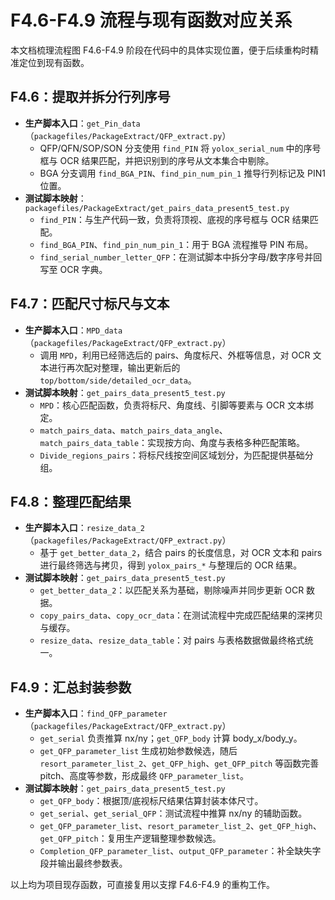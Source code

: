 # F4.6-F4.9 流程与现有函数对应关系

本文档梳理流程图 F4.6-F4.9 阶段在代码中的具体实现位置，便于后续重构时精准定位到现有函数。

## F4.6：提取并拆分行列序号
- **生产脚本入口**：`get_Pin_data`（`packagefiles/PackageExtract/QFP_extract.py`）
  - QFP/QFN/SOP/SON 分支使用 `find_PIN` 将 `yolox_serial_num` 中的序号框与 OCR 结果匹配，并把识别到的序号从文本集合中剔除。
  - BGA 分支调用 `find_BGA_PIN`、`find_pin_num_pin_1` 推导行列标记及 PIN1 位置。
- **测试脚本映射**：`packagefiles/PackageExtract/get_pairs_data_present5_test.py`
  - `find_PIN`：与生产代码一致，负责将顶视、底视的序号框与 OCR 结果匹配。
  - `find_BGA_PIN`、`find_pin_num_pin_1`：用于 BGA 流程推导 PIN 布局。
  - `find_serial_number_letter_QFP`：在测试脚本中拆分字母/数字序号并回写至 OCR 字典。

## F4.7：匹配尺寸标尺与文本
- **生产脚本入口**：`MPD_data`（`packagefiles/PackageExtract/QFP_extract.py`）
  - 调用 `MPD`，利用已经筛选后的 pairs、角度标尺、外框等信息，对 OCR 文本进行再次配对整理，输出更新后的 `top/bottom/side/detailed_ocr_data`。
- **测试脚本映射**：`get_pairs_data_present5_test.py`
  - `MPD`：核心匹配函数，负责将标尺、角度线、引脚等要素与 OCR 文本绑定。
  - `match_pairs_data`、`match_pairs_data_angle`、`match_pairs_data_table`：实现按方向、角度与表格多种匹配策略。
  - `Divide_regions_pairs`：将标尺线按空间区域划分，为匹配提供基础分组。

## F4.8：整理匹配结果
- **生产脚本入口**：`resize_data_2`（`packagefiles/PackageExtract/QFP_extract.py`）
  - 基于 `get_better_data_2`，结合 pairs 的长度信息，对 OCR 文本和 pairs 进行最终筛选与拷贝，得到 `yolox_pairs_*` 与整理后的 OCR 结果。
- **测试脚本映射**：`get_pairs_data_present5_test.py`
  - `get_better_data_2`：以匹配关系为基础，剔除噪声并同步更新 OCR 数据。
  - `copy_pairs_data`、`copy_ocr_data`：在测试流程中完成匹配结果的深拷贝与缓存。
  - `resize_data`、`resize_data_table`：对 pairs 与表格数据做最终格式统一。

## F4.9：汇总封装参数
- **生产脚本入口**：`find_QFP_parameter`（`packagefiles/PackageExtract/QFP_extract.py`）
  - `get_serial` 负责推算 nx/ny；`get_QFP_body` 计算 body_x/body_y。
  - `get_QFP_parameter_list` 生成初始参数候选，随后 `resort_parameter_list_2`、`get_QFP_high`、`get_QFP_pitch` 等函数完善 pitch、高度等参数，形成最终 `QFP_parameter_list`。
- **测试脚本映射**：`get_pairs_data_present5_test.py`
  - `get_QFP_body`：根据顶/底视标尺结果估算封装本体尺寸。
  - `get_serial`、`get_serial_QFP`：测试流程中推算 nx/ny 的辅助函数。
  - `get_QFP_parameter_list`、`resort_parameter_list_2`、`get_QFP_high`、`get_QFP_pitch`：复用生产逻辑整理参数候选。
  - `Completion_QFP_parameter_list`、`output_QFP_parameter`：补全缺失字段并输出最终参数表。

以上均为项目现存函数，可直接复用以支撑 F4.6-F4.9 的重构工作。
